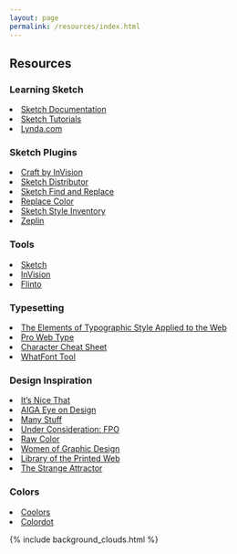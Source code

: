 ```yaml
---
layout: page
permalink: /resources/index.html
---
```


<div class="text-center margin-bottom-medium">
  <h2 class="flag">Resources</h2>
</div>

<div class="content-band content-band--white">
  <div class="container">
    <div class="row">
      <div class="col-sm-12">
        <div class="page-content">
          <h3>Learning Sketch</h3>
            <li>
              <a href="https://www.sketchapp.com/docs/">Sketch Documentation</a>
            </li>
            <li>
              <a href="http://learnsketch.com/tutorials">Sketch Tutorials</a>
            </li>
            <li>
              <a href="https://www.lynda.com/Sketch-tutorials/Sketch-Essential-Training-Basics-REVISION-Q2-2017/586669-2.html?srchtrk=index%3a6%0alinktypeid%3a2%0aq%3asketch%0apage%3a1%0as%3arelevance%0asa%3atrue%0aproducttypeid%3a2">Lynda.com</a>
            </li>
          <h3>Sketch Plugins</h3>
            <li>
              <a href="https://www.invisionapp.com/craft">Craft by InVision</a>
            </li>
            <li>
              <a href="https://github.com/PEZ/SketchDistributor">Sketch Distributor</a>
            </li>
            <li>
              <a href="https://github.com/thierryc/Sketch-Find-And-Replace">Sketch Find and Replace</a>
            </li>
            <li>
              <a href="https://github.com/lewishowles/sketch-replace-colour">Replace Color</a>
            </li>
            <li>
              <a href="https://github.com/getflourish/Sketch-Style-Inventory">Sketch Style Inventory</a>
            </li>
            <li>
              <a href="https://zeplin.io/">Zeplin</a>
            </li>
          <h3>Tools</h3>
            <li>
              <a href="https://www.sketchapp.com/">Sketch</a>
            </li>
            <li>
              <a href="https://www.invisionapp.com/">InVision</a>
            </li>
            <li>
              <a href="https://www.flinto.com/">Flinto</a>
            </li>
            <h3>Typesetting</h3>
              <li>
                <a href="http://webtypography.net/">The Elements of Typographic Style Applied to the Web</a>
              </li>
              <li>
                <a href="https://prowebtype.com/">Pro Web Type</a>
              </li>
              <li>
                <a href="https://www.typewolf.com/assets/typewolf_typography_cheatsheet.pdf">Character Cheat Sheet</a>
              </li>
              <li>
                <a href="http://www.chengyinliu.com/whatfont.html">WhatFont Tool</a>
              </li>
          <h3>Design Inspiration</h3>
            <li>
              <a href="http://www.itsnicethat.com/">It&rsquo;s Nice That</a>
            </li>
            <li>
              <a href="https://eyeondesign.aiga.org/">AIGA Eye on Design</a>
            </li>
            <li>
              <a href="http://www.manystuff.org/">Many Stuff</a>
            </li>
            <li>
              <a href="http://www.underconsideration.com/fpo/">Under Consideration: FPO</a>
            </li>
            <li>
              <a href="http://www.rawcolor.nl/welcome/">Raw Color</a>
            </li>
            <li>
              <a href="http://womenofgraphicdesign.org/">Women of Graphic Design</a>
            </li>
            <li>
              <a href="http://libraryoftheprintedweb.tumblr.com/">Library of the Printed Web</a>
            </li>
            <li>
              <a href="http://thestrangeattractor.net/">The Strange Attractor</a>
            </li>
          <h3>Colors</h3>
            <li>
              <a href="https://coolors.co/">Coolors</a>
            </li>
            <li>
              <a href="https://color.hailpixel.com/">Colordot</a>
            </li>
        </div>
      </div>
    </div>
  </div>
</div>

{% include background_clouds.html %}
